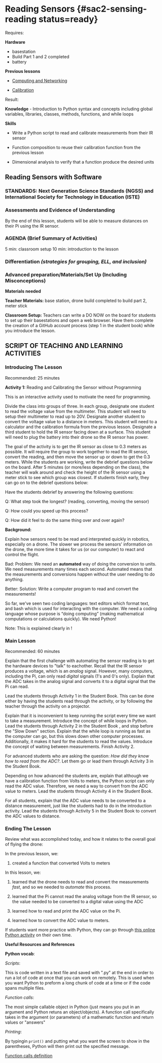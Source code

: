 # Reading Sensors {#sac2-sensing-reading status=ready}

<div class='requirements' markdown='1'>

Requires:

**Hardware**
- basestation
- Build Part 1 and 2 completed
- battery

**Previous lessons**
- [Computing and Networking](#part:computing)

- [Calibration](#sac2-sensing-calibration)

Result:

**Knowledge** - Introduction to Python syntax and concepts including global variables, libraries, classes, methods, functions, and while loops

**Skills**
- Write a Python script to read and calibrate measurements from their IR sensor

- Function composition to reuse their calibration function from the previous lesson

- Dimensional analysis to verify that a function produce the desired units

</div>

## Reading Sensors with Software


### STANDARDS: Next Generation Science Standards (NGSS) and International Society for Technology in Education (ISTE)



### Assessments and Evidence of Understanding

By the end of this lesson, students will be able to measure distances on their Pi using the IR sensor.


### AGENDA (Brief Summary of Activities)
5 min: classroom setup
10 min: introduction to the lesson




### Differentiation _(strategies for grouping, ELL, and inclusion)_


### Advanced preparation/Materials/Set Up (Including Misconceptions)

**Materials needed**

**Teacher Materials:** base station, drone build completed to build part 2, meter stick

**Classroom Setup:** Teachers can write a DO NOW on the board for students to set up their basestations and open a web browser. Have them complete the creation of a GitHub account process (step 1 in the student book) while you introduce the lesson.


## SCRIPT OF TEACHING AND LEARNING ACTIVITIES


### Introducing The Lesson

Recommended: 25 minutes

**Activity 1:** Reading and Calibrating the Sensor without Programming

This is an interactive activity used to motivate the need for programming.

Divide the class into groups of three. In each group, designate one student to read the voltage value from the multimeter. This student will need to setup their multimeter to read up to 20V. Designate another student to convert the voltage value to a distance in meters. This student will need to a calculator and the calibration formula from the previous lesson. Designate a third student to hold the IR sensor facing down at a surface. This student will need to plug the battery into their drone so the IR sensor has power.

The goal of the activity is to get the IR sensor as close to 0.3 meters as possible. It will require the group to work together to read the IR sensor, convert the reading, and then move the sensor up or down to get the 0.3 meters. While the students are working, write the debrief questions below on the board. After 5 minutes (or more/less depending on the class), the teacher will walk around and check the height of the IR sensor using a meter stick to see which group was closest. If students finish early, they can go on to the debrief questions below:

Have the students debrief by answering the following questions:

Q: What step took the longest? (reading, converting, moving the sensor)

Q: How could you speed up this process?

Q: How did it feel to do the same thing over and over again?

**Background:**

Explain how sensors need to be read and interpreted quickly in robotics, especially on a drone. The slower we process the sensors' information on the drone, the more time it takes for us (or our computer) to react and control the flight.

Bad: Problem: We need an **automated** way of doing the conversion to units. We need measurements many times each second. Automated means that the measurements and conversions happen without the user needing to do anything.

Better: Solution: Write a computer program to read and convert the measurements!

So far, we've seen two coding languages: text editors which format text, and bash which is used for interacting with the computer. We need a coding language whose purpose is “doing computing” (making mathematical computations or calculations quickly). We need Python!


Note: This is explained clearly in !


### Main Lesson

Recommended: 60 minutes

Explain that the first challenge with automating the sensor reading is to get the hardware devices to "talk" to eachother. Recall that the IR sensor produces a voltage, which is an *analog* signal. However, many computers, including the Pi, can only read *digital* signals (1's and 0's only). Explain that the ADC takes in the analog signal and converts it to a digital signal that the Pi can read.

Lead the students through Activity 1 in the Student Book. This can be done either by having the students read through the activity, or by following the teacher through the activity on a projector.

Explain that it is inconvenient to keep running the script every time we want to take a measurement. Introduce the concept of while loops in Python. Lead the students through Activity 2 in the Student Book , and stop before the "Slow Down" section. Explain that the while loop is running as fast as the computer can go, but this slows down other computer processes. Additionally, it makes it hard for the students to read the values. Introduce the concept of waiting between measurements. Finish Activity 2.

For advanced students who are asking the question: *How did they know how to read from the ADC?*. Let them go or lead them through Activity 3 in the Student Book.

Depending on how advanced the students are, explain that although we have a calibration function from Volts to meters, the Python script can only read the ADC value. Therefore, we need a way to convert from the ADC value to meters. Lead the students through Activity 4 in the Student Book.

For all students, explain that the ADC value needs to be converted to a distance measurement, just like the students had to do in the introduction activity. Lead the students through Activity 5 in the Student Book to convert the ADC values to distance.


### Ending The Lesson

Review what was accomplished today, and how it relates to the overall goal of flying the drone:

In the previous lesson, we:

1. created a function that converted Volts to meters

In this lesson, we:

1. learned that the drone needs to read and convert the measurements *fast*, and so we needed to *automate* this process.

1. learned that the Pi cannot read the analog voltage from the IR sensor, so the value needed to be converted to a digital value using the ADC

1. learned how to read and print the ADC value on the Pi.

1. learned how to convert the ADC value to meters.


If students want more practice with Python, they can go through [this online Python activity](https://cscircles.cemc.uwaterloo.ca) on their own time.


**Useful Resources and References**

**Python vocab**:

_Scripts_:

This is code written in a text file and saved with ".py" at the end in order to run a lot of code at once that you can work on remotely. This is used when you want Python to preform a long chunk of code at a time or if the code spans multiple files.  

_Function calls_:

The most simple callable object in Python (just means you put in an argument and Python retuns an object/objects). A function call specifically takes in the argument (or parameters) of a mathematic function and return values or "answers"

_Printing_:

<div class='example-usage' markdown="1">

By typingin `print()` and putting what you want the screen to show in the parentheses, Python will then print out the specified message.

</div>


[Function calls definition](https://en.wikibooks.org/wiki/Python_Programming/Functions#:~:text=6%20External%20Links-,Function%20Calls,classes%20or%20certain%20class%20instances.)
